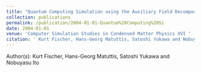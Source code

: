 ```yaml
---
title: "Quantum Computing Simulation using the Auxiliary Field Decomposition"
collection: publications
permalink: /publication/2004-01-01-Quantum%20Computing%20Si
date: 2004-01-01
venue: 'Computer Simulation Studies in Condensed Matter Physics XVI '
citation: ' Kurt Fischer, Hans-Georg Matuttis, Satoshi Yukawa and Nobuyasu Ito, Quantum Computing Simulation using the Auxiliary Field Decomposition, Computer Simulation Studies in Condensed Matter Physics XVI , 79, (2004)'
---
```


Author(s):  Kurt Fischer, Hans-Georg Matuttis, Satoshi Yukawa and Nobuyasu Ito
